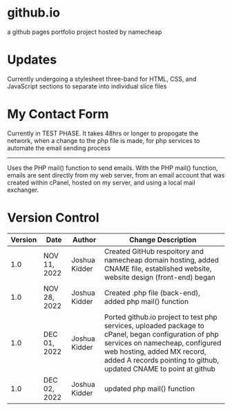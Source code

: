 # github.io
a github pages portfolio project hosted by namecheap

# Updates
Currently undergoing a stylesheet three-band for HTML, CSS, and JavaScript sections to separate
into individual slice files

# My Contact Form
Currently in TEST PHASE. It takes 48hrs or longer to propogate the network, when a change to the php file is made, for php services to automate the email sending process

---------------------------------------------------------------------------------------------------------------

Uses the PHP mail() function to send emails. With the PHP mail() function, emails are sent 
directly from my web server, from an email account that was created within cPanel, hosted
on my server, and using a local mail exchanger.

# Version Control

Version      | Date          | Author        | Change Description |
------------ | ------------- | ------------- | ------------------ |
1.0          | NOV 11, 2022  | Joshua Kidder | Created GitHub respoitory and namecheap domain hosting, added CNAME file, established website, website design (front-end) began
1.0          | NOV 28, 2022  | Joshua Kidder | Created .php file (back-end), added php mail() function
1.0          | DEC 01, 2022  | Joshua Kidder | Ported github.io project to test php services, uploaded package to cPanel, began configuration of php services on namecheap, configured web hosting, added MX record, added A records pointing to github, updated CNAME to point at github
1.0          | DEC 02, 2022  | Joshua Kidder | updated php mail() function
